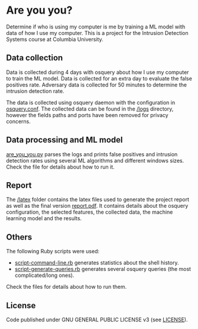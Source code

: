 # Are you you?

Determine if who is using my computer is me by training a ML model with data of how I use my computer.
This is a project for the Intrusion Detection Systems course at Columbia University.


## Data collection

Data is collected during 4 days with osquery about how I use my computer to train the ML model.
Data is collected for an extra day to evaluate the false positives rate.
Adversary data is collected for 50 minutes to determine the intrusion detection rate.

The data is collected using osquery daemon with the configuration in [osquery.conf](osquery.conf).
The collected data can be found in the [/logs](logs) directory, however the fields paths and ports have been removed for privacy concerns.


## Data processing and ML model

[are_you_you.py](are_you_you.py) parses the logs and prints false positives and intrusion detection rates using several ML algorithms and different windows sizes.
Check the file for details about how to run it.


## Report

The [/latex](latex) folder contains the latex files used to generate the project report as well as the final version [report.pdf](latex/report.pdf).
It contains details about the osquery configuration, the selected features, the collected data, the machine learning model and the results.


## Others

The following Ruby scripts were used:
- [script-command-line.rb](script-command-line.rb) generates statistics about the shell history.
- [script-generate-queries.rb](script-generate-queries.rb) generates several osquery queries (the most complicated/long ones).

Check the files for details about how to run them.


## License

Code published under GNU GENERAL PUBLIC LICENSE v3 (see [LICENSE](LICENSE)).

